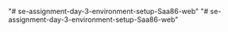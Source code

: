 "# se-assignment-day-3-environment-setup-Saa86-web" 
"# se-assignment-day-3-environment-setup-Saa86-web" 
